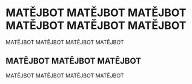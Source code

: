 # MATĚJBOT MATĚJBOT MATĚJBOT MATĚJBOT MATĚJBOT MATĚJBOT  

MATĚJBOT MATĚJBOT MATĚJBOT MATĚJBOT 
## MATĚJBOT MATĚJBOT MATĚJBOT 

MATĚJBOT MATĚJBOT MATĚJBOT MATĚJBOT 
